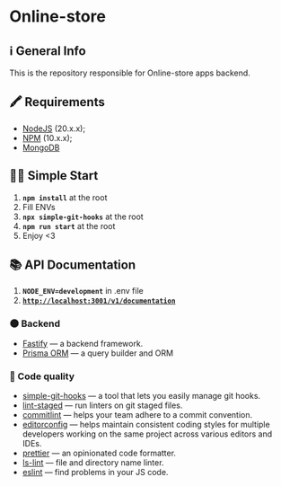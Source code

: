 # Online-store

## ℹ️ General Info

This is the repository responsible for Online-store apps backend.

## 🖍 Requirements

- [NodeJS](https://nodejs.org/en/) (20.x.x);
- [NPM](https://www.npmjs.com/) (10.x.x);
- [MongoDB](https://www.mongodb.com/)

## 🏃‍♂️ Simple Start

1. **`npm install`** at the root
2. Fill ENVs
3. **`npx simple-git-hooks`** at the root
4. **`npm run start`** at the root
5. Enjoy <3

## 📚 API Documentation

1. **`NODE_ENV=development`** in .env file
2. [**`http://localhost:3001/v1/documentation`**](http://localhost:3001/v1/documentation)

### 🌑 Backend

- [Fastify](https://www.fastify.io/) — a backend framework.
- [Prisma ORM](https://www.prisma.io/) — a query builder and ORM

### 🥊 Code quality

- [simple-git-hooks](https://www.npmjs.com/package/simple-git-hooks) — a tool that lets you easily manage git hooks.
- [lint-staged](https://www.npmjs.com/package/lint-staged) — run linters on git staged files.
- [commitlint](https://commitlint.js.org/) — helps your team adhere to a commit convention.
- [editorconfig](https://editorconfig.org/) — helps maintain consistent coding styles for multiple developers working on the same project across various editors and IDEs.
- [prettier](https://prettier.io/) — an opinionated code formatter.
- [ls-lint](https://ls-lint.org/) — file and directory name linter.
- [eslint](https://eslint.org/) — find problems in your JS code.
